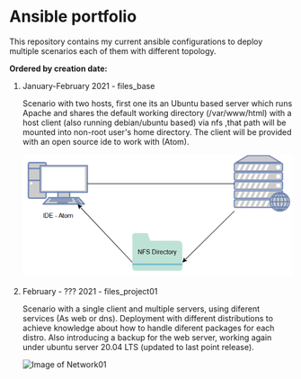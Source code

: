 # Ansible portfolio

This repository contains my current ansible configurations to deploy multiple scenarios each of them with different topology.

**Ordered by creation date:**

  1. January-February 2021 -  files_base 
  
        Scenario with two hosts, first one its an Ubuntu based server which runs Apache and shares the default working directory 
        (/var/www/html) with a host client (also running debian/ubuntu based) via nfs ,that path will be mounted into non-root user's home directory.
        The client will be provided with an open source ide to work with (Atom).
        
        ![Image of Network](https://github.com/Akirapearl/_ansible/blob/main/files_base/Topology.png)
       
  2. February - ??? 2021 - files_project01
        
        Scenario with a single client and multiple servers, using diferent services (As web or dns). Deployment with different 
        distributions to achieve knowledge about how to handle diferent packages for each distro. Also introducing a backup for the 
        web server, working again under ubuntu server 20.04 LTS (updated to last point release).
        
        ![Image of Network01](https://github.com/Akirapearl/_ansible/blob/main/files_project01/network01.png)
